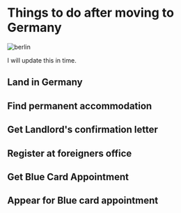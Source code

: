 # Things to do after moving to Germany

![berlin](/img/berlin.jpg "berlin")

I will update this in time.

## Land in Germany

## Find permanent accommodation

## Get Landlord's confirmation letter

## Register at foreigners office

## Get Blue Card Appointment

## Appear for Blue card appointment
